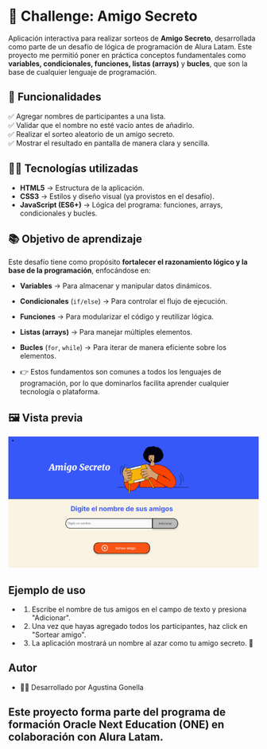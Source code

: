 # 🎁 Challenge: Amigo Secreto

Aplicación interactiva para realizar sorteos de **Amigo Secreto**, desarrollada como parte de un desafío de lógica de programación de Alura Latam.
Este proyecto me permitió poner en práctica conceptos fundamentales como **variables, condicionales, funciones, listas (arrays)** y **bucles**, que son la base de cualquier lenguaje de programación.  

## 🚀 Funcionalidades

✅ Agregar nombres de participantes a una lista.  
✅ Validar que el nombre no esté vacío antes de añadirlo.  
✅ Realizar el sorteo aleatorio de un amigo secreto.  
✅ Mostrar el resultado en pantalla de manera clara y sencilla.  

## 🧑‍💻 Tecnologías utilizadas

- **HTML5** → Estructura de la aplicación.  
- **CSS3** → Estilos y diseño visual (ya provistos en el desafío).  
- **JavaScript (ES6+)** → Lógica del programa: funciones, arrays, condicionales y bucles.  

## 📚 Objetivo de aprendizaje

Este desafío tiene como propósito **fortalecer el razonamiento lógico y la base de la programación**, enfocándose en:

- **Variables** → Para almacenar y manipular datos dinámicos.  
- **Condicionales** (`if/else`) → Para controlar el flujo de ejecución.  
- **Funciones** → Para modularizar el código y reutilizar lógica.  
- **Listas (arrays)** → Para manejar múltiples elementos.  
- **Bucles** (`for`, `while`) → Para iterar de manera eficiente sobre los elementos.  

- 👉 Estos fundamentos son comunes a todos los lenguajes de programación, por lo que dominarlos facilita aprender cualquier tecnología o plataforma.  

## 🖼️ Vista previa

![Amigo Secreto](./assets/vistaPrevia.png)  

## Ejemplo de uso

- 1) Escribe  el nombre de tus amigos en el campo de texto y presiona "Adicionar".
- 2) Una vez que hayas agregado todos los participantes, haz click en "Sortear amigo".
- 3) La aplicación mostrará un nombre al azar como tu amigo secreto. 🎁

## Autor
- 👩‍💻 Desarrollado por Agustina Gonella

## Este proyecto forma parte del programa de formación Oracle Next Education (ONE) en colaboración con Alura Latam.